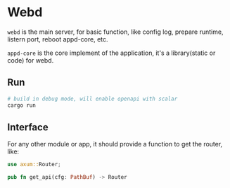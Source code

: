 # Webd

`webd` is the main server, for basic function, like config log, prepare runtime, listern port, reboot appd-core, etc.

`appd-core` is the core implement of the application, it's a library(static or code) for webd.

## Run
```bash
# build in debug mode, will enable openapi with scalar
cargo run
```


## Interface
For any other module or app, it should provide a function to get the router, like:
```rust
use axum::Router;

pub fn get_api(cfg: PathBuf) -> Router 
```